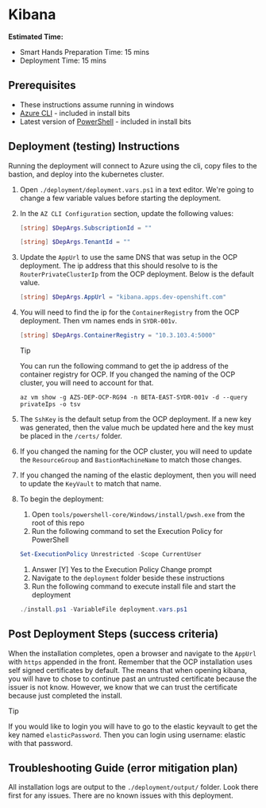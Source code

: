 # Kibana

**Estimated Time:**

- Smart Hands Preparation Time: 15 mins
- Deployment Time: 15 mins

## Prerequisites

* These instructions assume running in windows
* [Azure CLI](https://docs.microsoft.com/en-us/cli/azure/install-azure-cli?view=azure-cli-latest) - included in install bits
* Latest version of [PowerShell](https://docs.microsoft.com/en-us/powershell/scripting/install/installing-powershell?view=powershell-7) - included in install bits

## Deployment (testing) Instructions

Running the deployment will connect to Azure using the cli, copy files to the bastion, and deploy into the kubernetes cluster.

1. Open `./deployment/deployment.vars.ps1` in a text editor. We're going to change a few variable values before starting the deployment.
2. In the `AZ CLI Configuration` section, update the following values:
    ```powershell
    [string] $DepArgs.SubscriptionId = ""

    [string] $DepArgs.TenantId = ""
    ```

3. Update the `AppUrl` to use the same DNS that was setup in the OCP deployment. The ip address that this should resolve to is the `RouterPrivateClusterIp` from the OCP deployment. Below is the default value.
    ```powershell
    [string] $DepArgs.AppUrl = "kibana.apps.dev-openshift.com"
    ```

4. You will need to find the ip for the `ContainerRegistry` from the OCP deployment. Then vm names ends in `SYDR-001v`.
    ```powershell
    [string] $DepArgs.ContainerRegistry = "10.3.103.4:5000"
    ```
    > [!TIP]
    > You can run the following command to get the ip address of the container registry for OCP. If you changed the naming of the OCP cluster, you will need to account for that.
    >
    > `az vm show -g AZS-DEP-OCP-RG94 -n BETA-EAST-SYDR-001v -d --query privateIps -o tsv` 

5. The `SshKey` is the default setup from the OCP deployment. If a new key was generated, then the value much be updated here and the key must be placed in the `/certs/` folder.
6. If you changed the naming for the OCP cluster, you will need to update the `ResourceGroup` and `BastionMachineName` to match those changes.
7. If you changed the naming of the elastic deployment, then you will need to update the `KeyVault` to match that name.
8. To begin the deployment:
    1. Open `tools/powershell-core/Windows/install/pwsh.exe` from the root of this repo
    2. Run the following command to set the Execution Policy for PowerShell
    ```powershell
    Set-ExecutionPolicy Unrestricted -Scope CurrentUser
    ```
    1. Answer [Y] Yes to the Execution Policy Change prompt
    2. Navigate to the `deployment` folder beside these instructions
    3. Run the following command to execute install file and start the deployment
    ```powershell
    ./install.ps1 -VariableFile deployment.vars.ps1
    ```

## Post Deployment Steps (success criteria)

When the installation completes, open a browser and navigate to the `AppUrl` with `https` appended in the front. Remember that the OCP installation uses self signed certificates by default. The means that when opening kibana, you will have to chose to continue past an untrusted certificate because the issuer is not know. However, we know that we can trust the certificate because just completed the install.

> [!TIP]
> If you would like to login you will have to go to the elastic keyvault to get the key named `elasticPassword`. Then you can login using username: elastic with that password.

## Troubleshooting Guide (error mitigation plan)

All installation logs are output to the `./deployment/output/` folder. Look there first for any issues. There are no known issues with this deployment.
